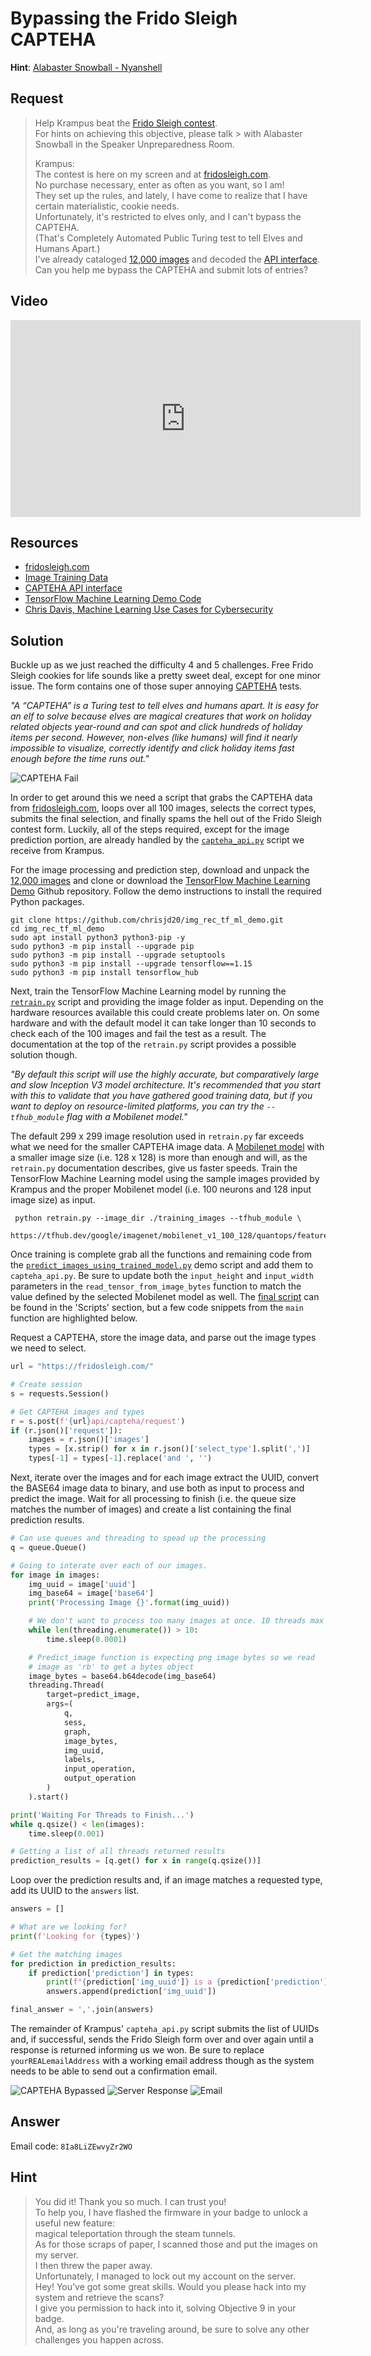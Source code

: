 # Bypassing the Frido Sleigh CAPTEHA
**Hint**: [Alabaster Snowball - Nyanshell](../hints/h8.md)

## Request
> Help Krampus beat the [Frido Sleigh contest](https://fridosleigh.com/).  
> For hints on achieving this objective, please talk > with Alabaster Snowball in the Speaker Unpreparedness Room.  
>  
> Krampus:   
> The contest is here on my screen and at [fridosleigh.com](https://fridosleigh.com/).  
> No purchase necessary, enter as often as you want, so I am!  
> They set up the rules, and lately, I have come to realize that I have certain materialistic, cookie needs.  
> Unfortunately, it's restricted to elves only, and I can't bypass the CAPTEHA.  
> (That's Completely Automated Public Turing test to tell Elves and Humans Apart.)  
> I've already cataloged [12,000 images](https://downloads.elfu.org/capteha_images.tar.gz) and decoded the [API interface](https://downloads.elfu.org/capteha_api.py).  
> Can you help me bypass the CAPTEHA and submit lots of entries?

## Video
<div class="video-wrapper">
<iframe width="560" height="315" src="https://www.youtube.com/embed/zYifAGvMEw4?start=182" frameborder="0" allow="accelerometer; autoplay; encrypted-media; gyroscope; picture-in-picture" allowfullscreen></iframe>
</div>

## Resources
- [fridosleigh.com](https://fridosleigh.com/)
- [Image Training Data](https://downloads.elfu.org/capteha_images.tar.gz)
- [CAPTEHA API interface](https://downloads.elfu.org/capteha_api.py)
- [TensorFlow Machine Learning Demo Code](https://github.com/chrisjd20/img_rec_tf_ml_demo)
- [Chris Davis, Machine Learning Use Cases for Cybersecurity](https://youtu.be/jmVPLwjm_zs)

## Solution
Buckle up as we just reached the difficulty 4 and 5 challenges. Free Frido Sleigh cookies for life sounds like a pretty sweet deal, except for one minor issue. The form contains one of those super annoying [CAPTEHA](https://fridosleigh.com/about_CAPTEHA.html) tests.

*"A “CAPTEHA” is a Turing test to tell elves and humans apart. It is easy for an elf to solve because elves are magical creatures that work on holiday related objects year-round and can spot and click hundreds of holiday items per second. However, non-elves (like humans) will find it nearly impossible to visualize, correctly identify and click holiday items fast enough before the time runs out."*

![CAPTEHA Fail](../img/challenges/c8/c8_1_faster.png)

In order to get around this we need a script that grabs the CAPTEHA data from [fridosleigh.com](https://fridosleigh.com/), loops over all 100 images, selects the correct types, submits the final selection, and finally spams the hell out of the Frido Sleigh contest form. Luckily, all of the steps required, except for the image prediction portion, are already handled by the [`capteha_api.py`](https://downloads.elfu.org/capteha_api.py) script we receive from Krampus.

For the image processing and prediction step, download and unpack the [12,000 images](https://downloads.elfu.org/capteha_images.tar.gz) and clone or download the [TensorFlow Machine Learning Demo](https://github.com/chrisjd20/img_rec_tf_ml_demo) Github repository. Follow the demo instructions to install the required Python packages.

```shell
git clone https://github.com/chrisjd20/img_rec_tf_ml_demo.git
cd img_rec_tf_ml_demo
sudo apt install python3 python3-pip -y
sudo python3 -m pip install --upgrade pip
sudo python3 -m pip install --upgrade setuptools
sudo python3 -m pip install --upgrade tensorflow==1.15
sudo python3 -m pip install tensorflow_hub
```

Next, train the TensorFlow Machine Learning model by running the [`retrain.py`](https://github.com/chrisjd20/img_rec_tf_ml_demo/blob/master/retrain.py) script and providing the image folder as input. Depending on the hardware resources available this could create problems later on. On some hardware and with the default model it can take longer than 10 seconds to check each of the 100 images and fail the test as a result. The documentation at the top of the `retrain.py` script provides a possible solution though.

*"By default this script will use the highly accurate, but comparatively large and slow Inception V3 model architecture. It's recommended that you start with this to validate that you have gathered good training data, but if you want to deploy on resource-limited platforms, you can try the `--tfhub_module` flag with a Mobilenet model."*

The default 299 x 299 image resolution used in `retrain.py` far exceeds what we need for the smaller CAPTEHA image data. A [Mobilenet model](https://research.googleblog.com/2017/06/mobilenets-open-source-models-for.html) with a smaller image size (i.e. 128 x 128) is more than enough and will, as the `retrain.py` documentation describes, give us faster speeds. Train the TensorFlow Machine Learning model using the sample images provided by Krampus and the proper Mobilenet model (i.e. 100 neurons and 128 input image size) as input.

```shell
 python retrain.py --image_dir ./training_images --tfhub_module \
 https://tfhub.dev/google/imagenet/mobilenet_v1_100_128/quantops/feature_vector/3
```

Once training is complete grab all the functions and remaining code from the [`predict_images_using_trained_model.py`](https://github.com/chrisjd20/img_rec_tf_ml_demo/blob/master/predict_images_using_trained_model.py) demo script and add them to `capteha_api.py`. Be sure to update both the `input_height` and `input_width` parameters in the `read_tensor_from_image_bytes` function to match the value defined by the selected Mobilenet model as well. The [final script](../scripts/capteha_api.py.md) can be found in the 'Scripts' section, but a few code snippets from the `main` function are highlighted below. 

Request a CAPTEHA, store the image data, and parse out the image types we need to select.

```python
url = "https://fridosleigh.com/"

# Create session
s = requests.Session()

# Get CAPTEHA images and types
r = s.post(f'{url}api/capteha/request')
if (r.json()['request']):
    images = r.json()['images']
    types = [x.strip() for x in r.json()['select_type'].split(',')]
    types[-1] = types[-1].replace('and ', '')
```

Next, iterate over the images and for each image extract the UUID, convert the BASE64 image data to binary, and use both as input to process and predict the image. Wait for all processing to finish (i.e. the queue size matches the number of images) and create a list containing the final prediction results.

```python
# Can use queues and threading to spead up the processing
q = queue.Queue()

# Going to interate over each of our images.
for image in images:
    img_uuid = image['uuid']
    img_base64 = image['base64']
    print('Processing Image {}'.format(img_uuid))

    # We don't want to process too many images at once. 10 threads max
    while len(threading.enumerate()) > 10:
        time.sleep(0.0001)

    # Predict_image function is expecting png image bytes so we read
    # image as 'rb' to get a bytes object
    image_bytes = base64.b64decode(img_base64)
    threading.Thread(
        target=predict_image,
        args=(
            q,
            sess,
            graph,
            image_bytes,
            img_uuid,
            labels,
            input_operation,
            output_operation
        )
    ).start()

print('Waiting For Threads to Finish...')
while q.qsize() < len(images):
    time.sleep(0.001)

# Getting a list of all threads returned results
prediction_results = [q.get() for x in range(q.qsize())]
```

Loop over the prediction results and, if an image matches a requested type, add its UUID to the `answers` list.

```python
answers = []

# What are we looking for?
print(f'Looking for {types}')

# Get the matching images
for prediction in prediction_results:
    if prediction['prediction'] in types:
        print(f"{prediction['img_uuid']} is a {prediction['prediction']}.")
        answers.append(prediction['img_uuid'])

final_answer = ','.join(answers)
```

The remainder of Krampus' `capteha_api.py` script submits the list of UUIDs and, if successful, sends the Frido Sleigh form over and over again until a response is returned informing us we won. Be sure to replace `yourREALemailAddress` with a working email address though as the system needs to be able to send out a confirmation email. 

![CAPTEHA Bypassed](../img/challenges/c8/c8_2.png)
![Server Response](../img/challenges/c8/c8_3.png)
![Email](../img/challenges/c8/c8_4.png)

## Answer
Email code: `8Ia8LiZEwvyZr2WO`

## Hint
> You did it! Thank you so much. I can trust you!  
> To help you, I have flashed the firmware in your badge to unlock a useful new feature:  
> magical teleportation through the steam tunnels.  
> As for those scraps of paper, I scanned those and put the images on my server.  
> I then threw the paper away.  
> Unfortunately, I managed to lock out my account on the server.  
> Hey! You’ve got some great skills. Would you please hack into my system and retrieve the scans?  
> I give you permission to hack into it, solving Objective 9 in your badge.  
> And, as long as you're traveling around, be sure to solve any other challenges you happen across.
